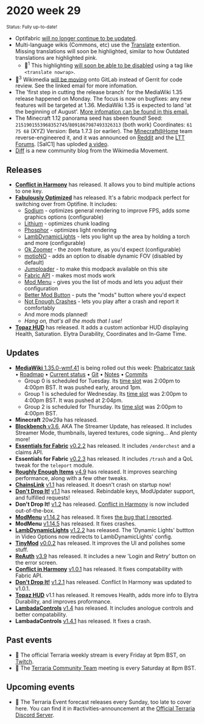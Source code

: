 # 2020 week 29
<sup>Status: Fully up-to-date!</sup>

 - Optifabric [will no longer continue to be updated](https://gist.github.com/modmuss50/deff1658c4550ca8b16cb5d40ceaa468).
 - Multi-language wikis (Commons, etc) use the [Translate](https://www.mediawiki.org/wiki/Special:MyLanguage/Help:Extension:Translate) extention. Missing translations will soon be highlighted, similar to how Outdated translations are highlighted pink.
   - 🔧<sup>1</sup> This highlighting [will soon be able to be disabled](https://phabricator.wikimedia.org/T256625) using a tag like `<translate nowrap>`.
 - 🔧<sup>3</sup> Wikimedia [will be moving](https://lists.wikimedia.org/pipermail/wikitech-l/2020-July/093577.html) onto GitLab instead of Gerrit for code review. See the linked email for more infomation.
 - The 'first step in cutting the release branch' for the MediaWiki 1.35 release happened on Monday. The focus is now on bugfixes: any new features will be targeted at 1.36. MediaWiki 1.35 is expected to land 'at the beginning of August'. [More infomation can be found in this email.](https://lists.wikimedia.org/pipermail/mediawiki-announce/2020-June/000250.html)
 - The Minecraft 1.12 panorama seed has sbeen found! Seed: `2151901553968352745`/`8091867987493326313` (both work) Coordinates: `61 75 68` (XYZ) Version: Beta 1.7.3 (or earlier). The [Minecraft@Home](https://minecraftathome.com/) team reverse-engineered it, and it was announced on [Reddit](https://www.reddit.com/r/minecraftseeds/comments/hthuu4/big_news_we_have_found_the_seed_of_minecrafts/) and the [LTT Forums](https://linustechtips.com/main/topic/1223925-minecrafthome-have-found-the-seed-of-minecrafts-title-screen-background-panorama/). [SalC1] has uploded [a video](https://www.youtube.com/watch?v=GaRurhiK-Lk).
 - [Diff](https://diff.wikimedia.org/2020/07/14/welcome-to-diff-a-community-blog-for-the-wikimedia-movement/) is a new community blog from the Wikimedia Movement.

## Releases
 - [**Conflict in Harmony**](https://curseforge.com/minecraft/mc-mods/conflict-in-harmony) has released. It allows you to bind multiple actions to one key.
 - [**Fabulously Optimized**](https://www.curseforge.com/minecraft/modpacks/fabulously-optimized) has released. It's a fabric modpack perfect for switching over from Optifine. It includes:
   -   [Sodium](https://www.curseforge.com/minecraft/mc-mods/sodium) - optimizes general rendering to improve FPS, adds some graphics options (configurable)
   -   [Lithium](https://www.curseforge.com/minecraft/mc-mods/lithium) - optimizes chunk loading
   -   [Phosphor](https://www.curseforge.com/minecraft/mc-mods/phosphor) - optimizes light rendering
   -   [LambDynamicLights](https://www.curseforge.com/minecraft/mc-mods/lambdynamiclights) - lets you light up the area by holding a torch and more (configurable)
   -   [Ok Zoomer](https://www.curseforge.com/minecraft/mc-mods/ok-zoomer) - the zoom feature, as you'd expect (configurable)
   -   [motioNO](https://www.curseforge.com/minecraft/mc-mods/motiono) - adds an option to disable dynamic FOV (disabled by default)
   -   [Jumploader](https://www.curseforge.com/minecraft/mc-mods/jumploader) - to make this modpack available on this site
   -   [Fabric API](https://www.curseforge.com/minecraft/mc-mods/fabric-api) - makes most mods work
   -   [Mod Menu](https://www.curseforge.com/minecraft/mc-mods/modmenu) - gives you the list of mods and lets you adjust their configuration
   -   [Better Mod Button](https://www.curseforge.com/minecraft/mc-mods/better-mod-button) - puts the "mods" button where you'd expect
   -   [Not Enough Crashes](https://www.curseforge.com/minecraft/mc-mods/not-enough-crashes) - lets you play after a crash and report it comfortably
   - And more mods planned!
   - *Hang on, that's all the mods that I use!*
 - [**Topaz HUD**](https://www.planetminecraft.com/data-pack/topaz-hud-v1-0/) has released. It adds a custom actionbar HUD displaying Health, Saturation. Elytra Durability, Coordinates and In-Game Time.

## Updates 
 - [**MediaWiki** 1.35.0-wmf.41](https://www.mediawiki.org/wiki/MediaWiki_1.35/wmf.41) is being rolled out this week: [Phabricator task](https://phabricator.wikimedia.org/T256669) • [Roadmap](https://www.mediawiki.org/wiki/MediaWiki_1.35/Roadmap#41) • [Current status](https://versions.toolforge.org/) • [Git](https://phabricator.wikimedia.org/source/mediawiki/history/wmf%252F1.35.0-wmf.41) • [Notes](https://phabricator.wikimedia.org/project/view/4807/) • [Commits](https://phabricator.wikimedia.org/source/mediawiki/compare/?head=wmf%2F1.35.0-wmf.41&against=master)
    - Group 0 is scheduled for Tuesday. Its [time slot](https://wikitech.wikimedia.org/wiki/Deployments#deploycal-item-20200714T1300  ) was 2:00pm to 4:00pm BST. It was pushed early, around 1pm.
    - Group 1 is scheduled for Wednesday. Its [time slot](https://wikitech.wikimedia.org/wiki/Deployments#deploycal-item-20200715T1300) was 2:00pm to 4:00pm BST. It was pushed at 2:04pm.
    - Group 2 is scheduled for Thursday. Its [time slot](https://wikitech.wikimedia.org/wiki/Deployments#deploycal-item-20200716T1300 ) was 2:00pm to 4:00pm BST.
 - **Minecraft** 20w29a has released.<!--[I need a proper template for snapshots]-->
 - [**Blockbench** v3.6](https://github.com/JannisX11/blockbench/releases/tag/v3.6.0), AKA The Streamer Update, has released. It includes Streamer Mode, thumbnails, layered textures, code signing... And plenty more!
 - [**Essentials for Fabric**](https://github.com/NyliumMC/Essentials) [v0.2.2](https://www.curseforge.com/minecraft/mc-mods/fabric-essentials/files/3003143) has released. It includes `/enderchest` and a claims API.
 - **Essentials for Fabric** [v0.2.3](https://www.curseforge.com/minecraft/mc-mods/fabric-essentials/files/3003771) has released. It includes `/trash` and a QoL tweak for the `teleport` module.
 - [**Roughly Enough Items**](https://github.com/shedaniel/RoughlyEnoughItems) [v4.9](https://www.curseforge.com/minecraft/mc-mods/roughly-enough-items/files/3003840) has released. It improves searching performance, along with a few other tweaks.
 - [**ChainsLink**](https://www.curseforge.com/minecraft/mc-mods/chains-link) [v1.1](https://www.curseforge.com/minecraft/mc-mods/chains-link/files/3004397) has released. It doesn't crash on startup now!
 - [**Don't Drop It!**](https://github.com/Leo40Git/DontDropIt) [v1.1](https://www.curseforge.com/minecraft/mc-mods/dont-drop-it/files/3004514) has released. Rebindable keys, ModUpdater support, and fulfilled requests!
 - **Don't Drop It!** [v1.2](https://github.com/Leo40Git/DontDropIt/releases/tag/v1.2.0%2B1.16      ) has released. [Conflict in Harmony](https://github.com/Leo40Git/ConflictInHarmony) is now included out-of-the-box.
 - [**ModMenu**](https://github.com/Prospector/ModMenu) [v1.14.2](https://www.curseforge.com/minecraft/mc-mods/modmenu/files/3006339) has released. It fixes [the bug that I reported](https://github.com/Prospector/ModMenu/issues/119).
 - **ModMenu** [v1.14.5](https://www.curseforge.com/minecraft/mc-mods/modmenu/files/3006672) has released. It fixes crashes.
 - [**LambDynamicLights**](https://github.com/LambdAurora/LambDynamicLights) [v1.2.2](https://discordapp.com/channels/507304429255393322/507982666755473427/733331014037930025) has released. The 'Dynamic Lights' buttton in Video Options now redirects to LambDynamicLights' config.
 - [**TinyMod**](https://github.com/Ficklampan/TinyMod) [v0.0.2](https://github.com/Ficklampan/TinyMod/releases/tag/0.0.2) has released. It improves the UI and polishes some stuff.
 - [**ReAuth**](https://github.com/TechnicianLP/ReAuth) [v3.9](https://www.curseforge.com/minecraft/mc-mods/reauth/files/3007486) has released. It includes a new 'Login and Retry' button on the error screen.
 - [**Conflict in Harmony**](https://curseforge.com/minecraft/mc-mods/conflict-in-harmony) [v1.0.1](https://www.curseforge.com/minecraft/mc-mods/conflict-in-harmony/files/3008090) has released. It fixes compatability with Fabric API.
 - [**Don't Drop It!**](https://github.com/Leo40Git/DontDropIt) [v1.2.1](https://www.curseforge.com/minecraft/mc-mods/dont-drop-it/files/3008093) has released. Conflict In Harmony was updated to v1.0.1.
 - [**Topaz HUD**](https://www.planetminecraft.com/data-pack/topaz-hud-v1-0/) v1.1 has released. It removes Health, adds more info to Elytra Durability, and improves proformance.
 - [**LambadaControls**](https://github.com/LambdAurora/LambdaControls) [v1.4](https://www.curseforge.com/minecraft/mc-mods/lambdacontrols/files/3008323) has released. It includes anologue controls and better compatability.
 - **LambadaControls** [v1.4.1](https://www.curseforge.com/minecraft/mc-mods/lambdacontrols/files/3008555) has released. It fixes a crash.

## Past events
 - 🔄 The official Terraria weekly stream is every Friday at 9pm BST, on [Twitch](https://www.twitch.tv/terrariaofficial).
 - 🔄 The [Terraria Community Team](https://discord.gg/chpcEC2) meeting is every Saturday at 8pm BST.

 ## Upcoming events
 - 🔄 The Terraria Event forecast releases every Sunday, too late to cover here. You can find it in #activities-announcement at the [Official Terraria Discord Server](http://discord.gg/terraria).
